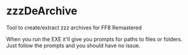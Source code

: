 # zzzDeArchive
Tool to create/extract zzz archives for FF8 Remastered

When you run the EXE it'll give you prompts for paths to files or folders. Just follow the prompts and you should have no issue.
